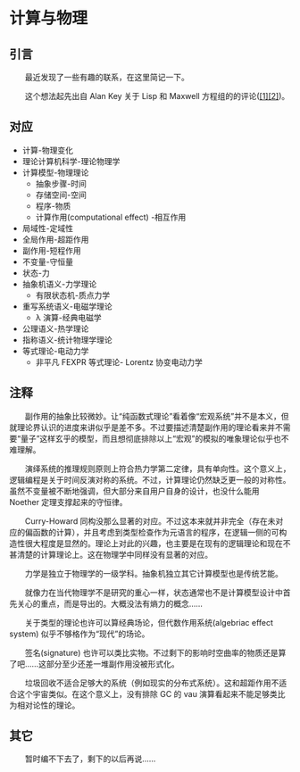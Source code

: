 ﻿# 计算与物理

## 引言

　　最近发现了一些有趣的联系，在这里简记一下。

　　这个想法起先出自 Alan Key 关于 Lisp 和 Maxwell 方程组的的评论([[1]](http://www.righto.com/2008/07/maxwells-equations-of-software-examined.html)[[2]](http://www.michaelnielsen.org/ddi/lisp-as-the-maxwells-equations-of-software/))。

## 对应

* 计算-物理变化
* 理论计算机科学-理论物理学
* 计算模型-物理理论
	* 抽象步骤-时间
	* 存储空间-空间
	* 程序-物质
	* 计算作用(computational effect) -相互作用
* 局域性-定域性
* 全局作用-超距作用
* 副作用-短程作用
* 不变量-守恒量
* 状态-力
* 抽象机语义-力学理论
	* 有限状态机-质点力学
* 重写系统语义-电磁学理论
	* λ 演算-经典电磁学
* 公理语义-热学理论
* 指称语义-统计物理学理论
* 等式理论-电动力学
	* 非平凡 FEXPR 等式理论- Lorentz 协变电动力学

## 注释

　　副作用的抽象比较微妙。让“纯函数式理论”看着像“宏观系统”并不是本义，但就理论界认识的进度来讲似乎是差不多。不过要描述清楚副作用的理论看来并不需要“量子”这样玄乎的模型，而且想彻底排除以上“宏观”的模拟的唯象理论似乎也不难理解。

　　演绎系统的推理规则原则上符合热力学第二定律，具有单向性。这个意义上，逻辑编程是关于时间反演对称的系统。不过，计算理论仍然缺乏更一般的对称性。虽然不变量被不断地强调，但大部分来自用户自身的设计，也没什么能用 Noether 定理支撑起来的守恒律。

　　Curry-Howard 同构没那么显著的对应。不过这本来就并非完全（存在未对应的偏函数的计算），并且考虑到类型检查作为元语言的程序，在逻辑一侧的可构造性很大程度是显然的。理论上对此的兴趣，也主要是在现有的逻辑理论和现在不甚清楚的计算理论上。这在物理学中同样没有显著的对应。

　　力学是独立于物理学的一级学科。抽象机独立其它计算模型也是传统艺能。

　　就像力在当代物理学不是研究的重心一样，状态通常也不是计算模型设计中首先关心的重点，而是导出的。大概没法有熵力的概念……

　　关于类型的理论也许可以算经典场论，但代数作用系统(algebriac effect system) 似乎不够格作为“现代”的场论。

　　签名(signature) 也许可以类比实物。不过剩下的影响时空曲率的物质还是算了吧……这部分至少还差一堆副作用没被形式化。

　　垃圾回收不适合足够大的系统（例如现实的分布式系统）。这和超距作用不适合这个宇宙类似。在这个意义上，没有排除 GC 的 vau 演算看起来不能足够类比为相对论性的理论。

## 其它

　　暂时编不下去了，剩下的以后再说……

